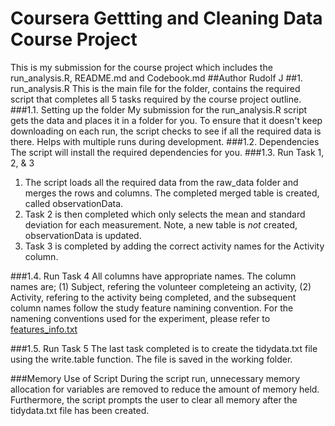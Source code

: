 # Coursera Gettting and Cleaning Data Course Project
This is my submission for the course project which includes the run_analysis.R, README.md and Codebook.md
##Author
Rudolf J
##1. run_analysis.R
This is the main file for the folder, contains the required script that completes all 5 tasks 
required by the course project outline.
###1.1. Setting up the folder
My submission for the run_analysis.R script gets the data and places it in a folder for you.
To ensure that it doesn't keep downloading on each run, the script checks to see if all the required data
is there.  Helps with multiple runs during development.
###1.2. Dependencies
The script will install the required dependencies for you.
###1.3. Run Task 1, 2, & 3
1. The script loads all the required data from the raw_data folder and merges the rows and columns.  The completed 
merged table is created, called observationData.  
2. Task 2 is then completed which only selects the mean and standard deviation for each 
measurement.  Note, a new table is _not_ created, observationData is updated.  
3. Task 3 is completed by adding the correct activity names for the Activity column.  

###1.4. Run Task 4
All columns have appropriate names. The column names are; (1) Subject, refering the volunteer completeing an 
activity, (2) Activity, refering to the activity being completed, and the subsequent column names follow the 
study feature namining convention.  For the namening conventions used for the experiment, please refer to
[features_info.txt](https://github.com/Butterworks/coursera-getdata-project/blob/master/features_info.txt)

###1.5. Run Task 5
The last task completed is to create the tidydata.txt file using the write.table function.  The file is saved in
the working folder.

###Memory Use of Script
During the script run, unnecessary memory allocation for variables are removed to reduce the amount of memory
held. Furthermore, the script prompts the user to clear all memory after the tidydata.txt file has been created. 
